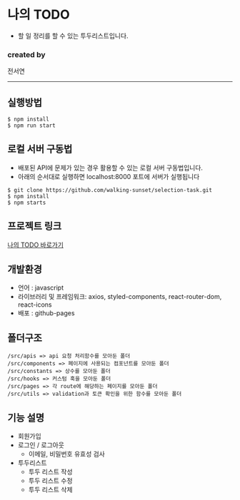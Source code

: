 # 나의 TODO

- 할 일 정리를 할 수 있는 투두리스트입니다.

### created by

전서연

---

## 실행방법

```
$ npm install
$ npm run start
```

## 로컬 서버 구동법

- 배포된 API에 문제가 있는 경우 활용할 수 있는 로컬 서버 구동법입니다.
- 아래의 순서대로 실행하면 localhost:8000 포트에 서버가 실행됩니다

```
$ git clone https://github.com/walking-sunset/selection-task.git
$ npm install
$ npm starts
```

## 프로젝트 링크

[나의 TODO 바로가기](https://wjstjdus96.github.io/)

## 개발환경

- 언어 : javascript
- 라이브러리 및 프레임워크: axios, styled-components, react-router-dom, react-icons
- 배포 : github-pages

## 폴더구조

```
/src/apis => api 요청 처리함수를 모아둔 폴더
/src/components => 페이지에 사용되는 컴포넌트를 모아둔 폴더
/src/constants => 상수를 모아둔 폴더
/src/hooks => 커스텀 훅을 모아둔 폴더
/src/pages => 각 route에 해당하는 페이지를 모아둔 폴더
/src/utils => validation과 토큰 확인을 위한 함수를 모아둔 폴더
```

## 기능 설명

- 회원가입
- 로그인 / 로그아웃
  - 이메일, 비밀번호 유효성 검사
- 투두리스트
  - 투두 리스트 작성
  - 투두 리스트 수정
  - 투두 리스트 삭제
